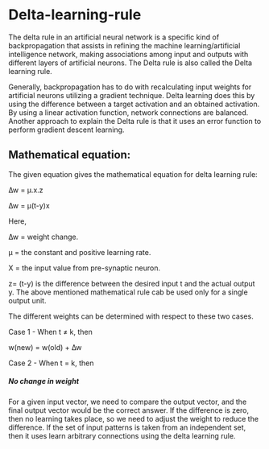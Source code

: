 # Delta-learning-rule

The delta rule in an artificial neural network is a specific kind of backpropagation that assists in refining the machine learning/artificial intelligence network, making associations among input and outputs with different layers of artificial neurons. The Delta rule is also called the Delta learning rule.

Generally, backpropagation has to do with recalculating input weights for artificial neurons utilizing a gradient technique. Delta learning does this by using the difference between a target activation and an obtained activation. By using a linear activation function, network connections are balanced. Another approach to explain the Delta rule is that it uses an error function to perform gradient descent learning.

## Mathematical equation:
The given equation gives the mathematical equation for delta learning rule:

∆w = µ.x.z

∆w = µ(t-y)x

Here,

∆w = weight change.

µ = the constant and positive learning rate.

X = the input value from pre-synaptic neuron.

z= (t-y) is the difference between the desired input t and the actual output y. The above mentioned mathematical rule cab be used only for a single output unit.

The different weights can be determined with respect to these two cases.

Case 1 - When t ≠ k, then

w(new) = w(old) + ∆w

Case 2 - When t = k, then

##### No change in weight

For a given input vector, we need to compare the output vector, and the final output vector would be the correct answer. If the difference is zero, then no learning takes place, so we need to adjust the weight to reduce the difference. If the set of input patterns is taken from an independent set, then it uses learn arbitrary connections using the delta learning rule.
